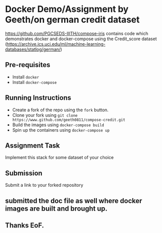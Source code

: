 # Docker Demo/Assignment by Geeth/on german credit dataset

https://github.com/PGCSEDS-IIITH/compose-iris contains code which demonstrates docker and docker-compose using the Credit_score dataset 
(https://archive.ics.uci.edu/ml/machine-learning-databases/statlog/german/)

## Pre-requisites
- Install `docker`
- Install `docker-compose`

## Running Instructions
- Create a fork of the repo using the `fork` button.
- Clone your fork using `git clone https://www.github.com/geeth0811/compose-credit.git`
- Build the images using `docker-compose build`
- Spin up the containers using `docker-compose up`

## Assignment Task
Implement this stack for some dataset of your choice

## Submission
Submit a link to your forked repository

## submitted the doc file as well where docker images are built and brought up.

## Thanks EoF.

